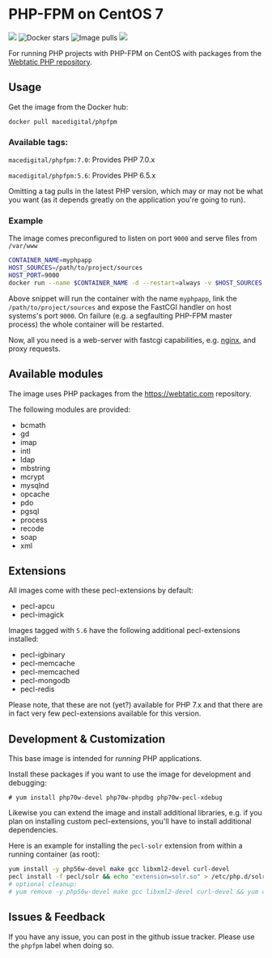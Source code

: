 # PHP-FPM on CentOS 7

[![](https://images.microbadger.com/badges/image/macedigital/phpfpm.svg)](https://microbadger.com/images/macedigital/phpfpm "Get your own image badge on microbadger.com")
![](https://img.shields.io/docker/stars/macedigital/phpfpm.svg "Docker stars")
![](https://img.shields.io/docker/pulls/macedigital/phpfpm.svg "Image pulls")
[![](https://img.shields.io/docker/automated/macedigital/phpfpm.svg)](https://hub.docker.com/r/macedigital/phpfpm/ "Docker Hub page")

For running PHP projects with PHP-FPM on CentOS with packages from the [Webtatic PHP repository](https://webtatic.com/).

## Usage

Get the image from the Docker hub:

````
docker pull macedigital/phpfpm
````

### Available tags:

`macedigital/phpfpm:7.0`: Provides PHP 7.0.x

`macedigital/phpfpm:5.6`: Provides PHP 6.5.x

Omitting a tag pulls in the latest PHP version, which may or may not be what you want (as it depends greatly on the application you're going to run).

### Example

The image comes preconfigured to listen on port `9000` and serve files from `/var/www`

````bash
CONTAINER_NAME=myphpapp
HOST_SOURCES=/path/to/project/sources
HOST_PORT=9000
docker run --name $CONTAINER_NAME -d --restart=always -v $HOST_SOURCES:/var/www -p $HOST_PORT:9000 macedigital/phpfpm
````

Above snippet will run the container with the name `myphpapp`, link the `/path/to/project/sources` and expose the FastCGI handler on host systems's port `9000`.
On failure (e.g. a segfaulting PHP-FPM master process) the whole container will be restarted.

Now, all you need is a web-server with fastcgi capabilities, e.g. [nginx](http://nginx.org/en/docs/http/ngx_http_fastcgi_module.html), and proxy requests.

## Available modules

The image uses PHP packages from the https://webtatic.com repository.

The following modules are provided:
- bcmath
- gd
- imap
- intl
- ldap
- mbstring
- mcrypt
- mysqlnd
- opcache
- pdo
- pgsql
- process
- recode
- soap
- xml

## Extensions

All images come with these pecl-extensions by default:

- pecl-apcu
- pecl-imagick

Images tagged with `5.6` have the following additional pecl-extensions installed:

- pecl-igbinary
- pecl-memcache
- pecl-memcached
- pecl-mongodb
- pecl-redis

Please note, that these are not (yet?) available for PHP 7.x and that there are in fact very few pecl-extensions available for this version.

## Development & Customization

This base image is intended for *running* PHP applications.

Install these packages if you want to use the image for development and debugging:

`# yum install php70w-devel php70w-phpdbg php70w-pecl-xdebug`

Likewise you can extend the image and install additional libraries, e.g. if you plan on installing custom pecl-extensions, you'll have to install additional dependencies.

Here is an example for installing the `pecl-solr` extension from within a running container (as root):

````sh
yum install -y php56w-devel make gcc libxml2-devel curl-devel
pecl install -f pecl/solr && echo "extension=solr.so" > /etc/php.d/solr.ini
# optional cleanup:
# yum remove -y php56w-devel make gcc libxml2-devel curl-devel && yum clean all
````

## Issues & Feedback

If you have any issue, you can post in the github issue tracker. Please use the `phpfpm` label when doing so. 
